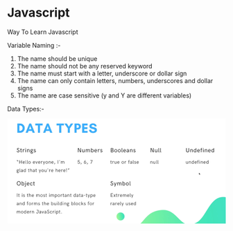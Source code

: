 # Javascript
Way To Learn Javascript

Variable Naming :-
1. The name should be unique
2. The name should not be any reserved keyword
3. The name must start with a letter, underscore or dollar sign
4. The name can only contain letters, numbers, underscores and dollar signs
5. The name are case sensitive (y and Y are different variables)

Data Types:-

![Data Types](DataTypes.PNG)
